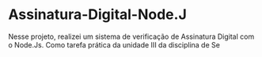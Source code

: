 # Assinatura-Digital-Node.J
Nesse projeto, realizei um sistema de verificação de Assinatura Digital com o Node.Js. Como tarefa prática da unidade III da disciplina de Se
